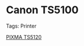 # Canon TS5100

Tags: Printer

[PIXMA TS5120](https://www.usa.canon.com/internet/portal/us/home/support/details/printers/inkjet-multifunction/ts-series-inkjet/pixma-ts5120-black-wireless-all-in-one-inkjet-printer/pixma-ts5120?tab=drivers_downloads)